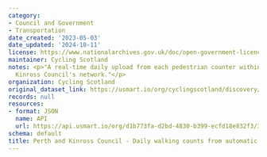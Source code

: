 ```yaml
---
category:
- Council and Government
- Transportation
date_created: '2023-05-03'
date_updated: '2024-10-11'
license: https://www.nationalarchives.gov.uk/doc/open-government-licence/version/3/
maintainer: Cycling Scotland
notes: <p>"A real-time daily upload from each pedestrian counter within Perth and
  Kinross Council's network."</p>
organization: Cycling Scotland
original_dataset_link: https://usmart.io/org/cyclingscotland/discovery/discovery-view-detail/fbf681cc-8f34-4adc-839a-2a0b6eced1fe
records: null
resources:
- format: JSON
  name: API
  url: https://api.usmart.io/org/d1b773fa-d2bd-4830-b399-ecfd18e832f3/38fc16d0-de8e-47ba-9738-d8664abc53e6/1/urql
schema: default
title: Perth and Kinross Council - Daily walking counts from automatic cycling counters
---
```

